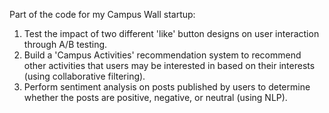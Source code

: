 Part of the code for my Campus Wall startup:
   1. Test the impact of two different 'like' button designs on user interaction through A/B testing.
   2. Build a 'Campus Activities' recommendation system to recommend other activities that users may be interested in based on their interests (using collaborative filtering).
   3. Perform sentiment analysis on posts published by users to determine whether the posts are positive, negative, or neutral (using NLP).
